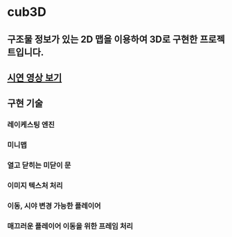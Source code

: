 # cub3D

## 구조물 정보가 있는 2D 맵을 이용하여 3D로 구현한 프로젝트입니다.

## [시연 영상 보기](https://youtu.be/vsXJ1L_6Opo)

## 구현 기술

### 레이케스팅 엔진
### 미니맵
### 열고 닫히는 미닫이 문
### 이미지 텍스처 처리
### 이동, 시야 변경 가능한 플레이어
### 매끄러운 플레이어 이동을 위한 프레임 처리


